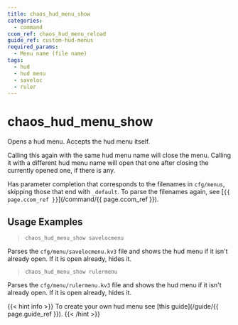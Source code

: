 ```yaml
---
title: chaos_hud_menu_show
categories:
  - command
ccom_ref: chaos_hud_menu_reload
guide_ref: custom-hud-menus
required_params:
  - Menu name (file name)
tags:
  - hud
  - hud menu
  - saveloc
  - ruler
---
```


# chaos_hud_menu_show

Opens a hud menu. Accepts the hud menu itself.

Calling this again with the same hud menu name will close the menu. Calling it with a different hud menu name will open that one after closing the currently opened one, if there is any.

Has parameter completion that corresponds to the filenames in `cfg/menus`, skipping those that end with `_default`.
To parse the filenames again, see [`{{ page.ccom_ref }}`](/command/{{ page.ccom_ref }}).

## Usage Examples

> `chaos_hud_menu_show savelocmenu`

Parses the `cfg/menu/savelocmenu.kv3` file and shows the hud menu if it isn't already open. If it is open already, hides it.

> `chaos_hud_menu_show rulermenu`

Parses the `cfg/menu/rulermenu.kv3` file and shows the hud menu if it isn't already open. If it is open already, hides it.

{{< hint info >}}
To create your own hud menu see [this guide](/guide/{{ page.guide_ref }}).
{{< /hint >}}